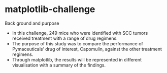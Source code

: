 # matplotlib-challenge
  Back ground and purpose
- In this challenge, 249 mice who were identified with SCC tumors received treatment with a range of drug regimens.
- The purpose of this study was to compare the performance of Pymaceuticals’ drug of interest, Capomulin, against the other treatment regimens.
- Through matplotlib, the results will be represented in different visualisation with a summary of the findings.
